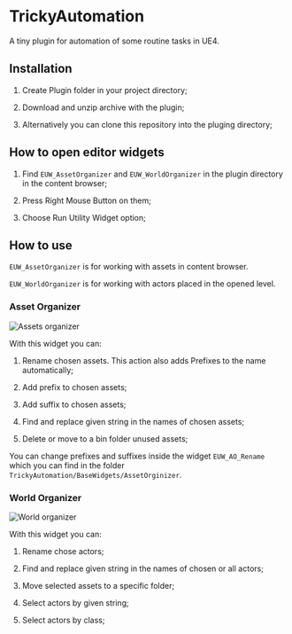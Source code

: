 # TrickyAutomation

A tiny plugin for automation of some routine tasks in UE4.

## Installation

1. Create Plugin folder in your project directory;

2. Download and unzip archive with the plugin;

3. Alternatively you can clone this repository into the pluging directory;

## How to open editor widgets

1. Find `EUW_AssetOrganizer` and `EUW_WorldOrganizer` in the plugin directory in the content browser;

2. Press Right Mouse Button on them;

3. Choose Run Utility Widget option;

## How to use

`EUW_AssetOrganizer` is for working with assets in content browser.

`EUW_WorldOrganizer` is for working with actors placed in the opened level.

### Asset Organizer

![Assets organizer](Images/img_assetorganizer.png)

With this widget you can:

1. Rename chosen assets. This action also adds Prefixes to the name automatically;

2. Add prefix to chosen assets;

3. Add suffix to chosen assets;

4. Find and replace given string in the names of chosen assets;

5. Delete or move to a bin folder unused assets;

You can change prefixes and suffixes inside the widget `EUW_AO_Rename` which you can find in the folder `TrickyAutomation/BaseWidgets/AssetOrginizer`.

### World Organizer

![World organizer](Images/img_worldorganizer.png)

With this widget you can:

1. Rename chose actors;

2. Find and replace given string in the names of chosen or all actors;

3. Move selected assets to a specific folder;

4. Select actors by given string;

5. Select actors by class;

